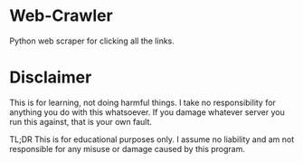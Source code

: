# Web-Crawler
Python web scraper for clicking all the links.

# Disclaimer
This is for learning, not doing harmful things. I take no responsibility for anything you do with this whatsoever. If you damage whatever server you run this against, that is your own fault.

TL;DR This is for educational purposes only. I assume no liability and am not responsible for any misuse or damage caused by this program.
